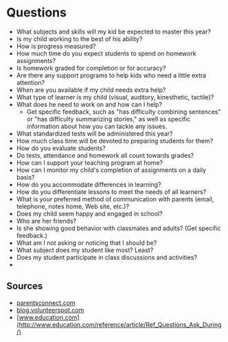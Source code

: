 Questions
=========


- What subjects and skills will my kid be expected to master this year?
- Is my child working to the best of his ability?
- How is progress measured?
- How much time do you expect students to spend on homework assignments?
- Is homework graded for completion or for accuracy?
- Are there any support programs to help kids who need a little extra attention?
- When are you available if my child needs extra help?
- What type of learner is my child (visual, auditory, kinesthetic, tactile)?
- What does he need to work on and how can I help?
  - Get specific feedback, such as "has difficulty combining sentences" or "has difficulty summarizing stories," as well as specific information about how you can tackle any issues.
- What standardized tests will be administered this year?
- How much class time will be devoted to preparing students for them?
- How do you evaluate students?
- Do tests, attendance and homework all count towards grades?
- How can I support your teaching program at home?
- How can I monitor my child's completion of assignments on a daily basis?
- How do you accommodate differences in learning?
- How do you differentiate lessons to meet the needs of all learners?
- What is your preferred method of communication with parents (email, telephone, notes home, Web site, etc.)?
- Does my child seem happy and engaged in school?
- Who are her friends?
- Is she showing good behavior with classmates and adults? (Get specific feedback.) 
- What am I not asking or noticing that I should be?
- What subject does my student like most? Least?
- Does my student participate in class discussions and activities?
- 

## Sources
- [parentsconnect.com](http://www.parentsconnect.com/parenting-your-kids/parenting-kids/learning-and-school/elementary-school-parents/parent_teacher_conference.html)
- [blog.volunteerspot.com](http://blog.volunteerspot.com/volunteer_guru/2011/02/questions-to-ask-at-parent-teacher-conference.html#ixzz2DS0gN3LQ)
- [www.education.com](http://www.education.com/reference/article/Ref_Questions_Ask_During/)